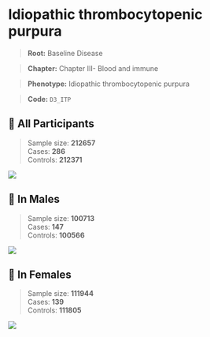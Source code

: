 # Idiopathic thrombocytopenic purpura

> **Root:** Baseline Disease  

> **Chapter:** Chapter III- Blood and immune  

> **Phenotype:** Idiopathic thrombocytopenic purpura  

> **Code:** `D3_ITP`

## 🧪 All Participants  
> Sample size: **212657**  
> Cases: **286**  
> Controls: **212371**
<img src="/Disease/Figures/ALL/Incidence/D3_ITP.png"/>
<CsvTable src="/Disease_Data/ALL/Incidence/COX_D3_ITP.csv" label="🔍 View full results" />

## 👨 In Males  
> Sample size: **100713**  
> Cases: **147**  
> Controls: **100566**
<img src="/Disease/Figures/Male/Incidence/D3_ITP.png"/>
<CsvTable src="/Disease_Data/Male/Incidence/COX_D3_ITP.csv" label="🔍 View full results" />

## 👩 In Females  
> Sample size: **111944**  
> Cases: **139**  
> Controls: **111805**
<img src="/Disease/Figures/Female/Incidence/D3_ITP.png"/>
<CsvTable src="/Disease_Data/Female/Incidence/COX_D3_ITP.csv" label="🔍 View full results" />
